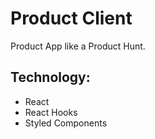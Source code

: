 # Product Client

Product App like a Product Hunt.

## Technology:

- React
- React Hooks
- Styled Components
